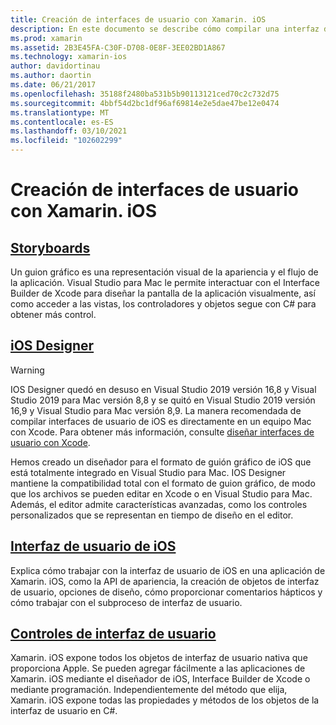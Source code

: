 ```yaml
---
title: Creación de interfaces de usuario con Xamarin. iOS
description: En este documento se describe cómo compilar una interfaz de usuario en una aplicación de Xamarin. iOS. Proporciona vínculos a guías sobre el diseñador de iOS, guiones gráficos, conceptos generales de la interfaz de iOS y controles de la interfaz de usuario de iOS.
ms.prod: xamarin
ms.assetid: 2B3E45FA-C30F-D708-0E8F-3EE02BD1A867
ms.technology: xamarin-ios
author: davidortinau
ms.author: daortin
ms.date: 06/21/2017
ms.openlocfilehash: 35188f2480ba531b5b90113121ced70c2c732d75
ms.sourcegitcommit: 4bbf54d2bc1df96af69814e2e5dae47be12e0474
ms.translationtype: MT
ms.contentlocale: es-ES
ms.lasthandoff: 03/10/2021
ms.locfileid: "102602299"
---
```

# <a name="building-user-interfaces-with-xamarinios"></a>Creación de interfaces de usuario con Xamarin. iOS

## <a name="storyboards"></a>[Storyboards](~/ios/user-interface/storyboards/index.md)

Un guion gráfico es una representación visual de la apariencia y el flujo de la aplicación. Visual Studio para Mac le permite interactuar con el Interface Builder de Xcode para diseñar la pantalla de la aplicación visualmente, así como acceder a las vistas, los controladores y objetos segue con C# para obtener más control. 

## <a name="ios-designer"></a>[iOS Designer](~/ios/user-interface/designer/index.md)

> [!WARNING]
> IOS Designer quedó en desuso en Visual Studio 2019 versión 16,8 y Visual Studio 2019 para Mac versión 8,8 y se quitó en Visual Studio 2019 versión 16,9 y Visual Studio para Mac versión 8,9.
> La manera recomendada de compilar interfaces de usuario de iOS es directamente en un equipo Mac con Xcode. Para obtener más información, consulte [diseñar interfaces de usuario con Xcode](~/ios/user-interface/storyboards/index.md). 

Hemos creado un diseñador para el formato de guión gráfico de iOS que está totalmente integrado en Visual Studio para Mac. IOS Designer mantiene la compatibilidad total con el formato de guion gráfico, de modo que los archivos se pueden editar en Xcode o en Visual Studio para Mac. Además, el editor admite características avanzadas, como los controles personalizados que se representan en tiempo de diseño en el editor.

## <a name="user-interface-in-ios"></a>[Interfaz de usuario de iOS](~/ios/user-interface/ios-ui/index.md)

Explica cómo trabajar con la interfaz de usuario de iOS en una aplicación de Xamarin. iOS, como la API de apariencia, la creación de objetos de interfaz de usuario, opciones de diseño, cómo proporcionar comentarios hápticos y cómo trabajar con el subproceso de interfaz de usuario.

## <a name="user-interface-controls"></a>[Controles de interfaz de usuario](~/ios/user-interface/controls/index.md)

Xamarin. iOS expone todos los objetos de interfaz de usuario nativa que proporciona Apple. Se pueden agregar fácilmente a las aplicaciones de Xamarin. iOS mediante el diseñador de iOS, Interface Builder de Xcode o mediante programación. Independientemente del método que elija, Xamarin. iOS expone todas las propiedades y métodos de los objetos de la interfaz de usuario en C#.
